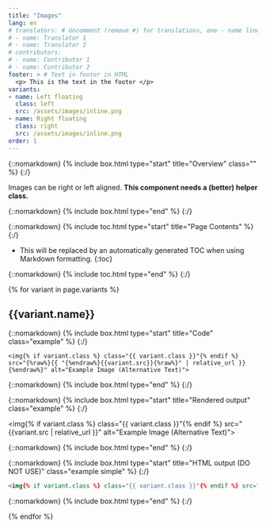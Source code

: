 ```yaml
---
title: "Images"
lang: en
# translators: # Uncomment (remove #) for translations, one - name line per translator.
# - name: Translator 1
# - name: Translator 2
# contributors:
# - name: Contributor 1
# - name: Contributor 2
footer: > # Text in footer in HTML
  <p> This is the text in the footer </p>
variants:
- name: Left floating
  class: left
  src: /assets/images/inline.png
- name: Right floating
  class: right
  src: /assets/images/inline.png
order: 1
---
```


{::nomarkdown}
{% include box.html type="start" title="Overview" class="" %}
{:/}

Images can be right or left aligned. **This component needs a (better) helper class.**

{::nomarkdown}
{% include box.html type="end" %}
{:/}

{::nomarkdown}
{% include toc.html type="start" title="Page Contents" %}
{:/}

- This will be replaced by an automatically generated TOC when using Markdown formatting.
{:toc}

{::nomarkdown}
{% include toc.html type="end" %}
{:/}

{% for variant in page.variants %}

## {{variant.name}}

{::nomarkdown}
{% include box.html type="start" title="Code" class="example" %}
{:/}

```liquid
<img{% if variant.class %} class="{{ variant.class }}"{% endif %} src="{%raw%}{{ "{%endraw%}{{variant.src}}{%raw%}" | relative_url }}{%endraw%}" alt="Example Image (Alternative Text)">
```

{::nomarkdown}
{% include box.html type="end" %}
{:/}


{::nomarkdown}
{% include box.html type="start" title="Rendered output" class="example" %}
{:/}

<img{% if variant.class %} class="{{ variant.class }}"{% endif %} src="{{variant.src | relative_url }}" alt="Example Image (Alternative Text)">

{::nomarkdown}
{% include box.html type="end" %}
{:/}

{::nomarkdown}
{% include box.html type="start" title="HTML output (DO NOT USE)" class="example simple" %}
{:/}

```html
<img{% if variant.class %} class="{{ variant.class }}"{% endif %} src="{{variant.src | relative_url }}" alt="Example Image (Alternative Text)">
```

{::nomarkdown}
{% include box.html type="end" %}
{:/}

{% endfor %}